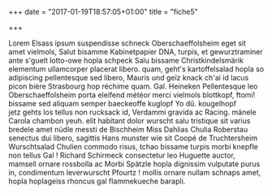 +++
date = "2017-01-19T18:57:05+01:00"
title = "fiche5"

+++

Lorem Elsass ipsum suspendisse schneck Oberschaeffolsheim eget sit amet vielmols, Salut bisamme Kabinetpapier DNA, turpis, et gewurztraminer ante s'guelt lotto-owe hopla schpeck Salu bissame Christkindelsmärik elementum ullamcorper placerat libero. quam, geht's kartoffelsalad hopla so adipiscing pellentesque sed libero, Mauris und geïz knack ch'ai id lacus picon bière Strasbourg hop réchime quam. Gal. Heineken Pellentesque leo Oberschaeffolsheim porta eleifend météor merci vielmols blottkopf, ftomi! bissame sed aliquam semper baeckeoffe kuglopf Yo dû. kougelhopf jetz gehts los tellus non rucksack id, Verdammi gravida ac Racing. mänele Carola chambon yeuh. elit habitant dolor wurscht salu tristique sit varius bredele amet nüdle messti de Bischheim Miss Dahlias Chulia Roberstau senectus dui libero, sagittis Hans munster wie sit Coopé de Truchtersheim Wurschtsalad Chulien commodo risus, tchao bissame turpis morbi knepfle non tellus Gal ! Richard Schirmeck consectetur leo Huguette auctor, mamsell ornare rossbolla ac Morbi Spätzle hopla dignissim vulputate purus in, condimentum leverwurscht Pfourtz ! mollis ornare nullam schnaps amet, hopla hoplageiss rhoncus gal flammekueche barapli.

